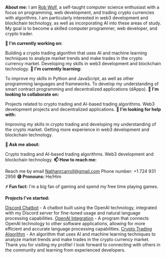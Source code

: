 <b>About me:</b>
I am <u>Rob Wolf</u>, a self-taught computer science enthusiast with a focus on programming, web development, and trading crypto currencies with algorithms. I am particularly interested in web3 development and blockchain technology, as well as incorporating AI into these areas of study. My goal is to become a skilled computer programmer, web developer, and crypto trader.

<b>🔭 I'm currently working on: </b>

Building a crypto trading algorithm that uses AI and machine learning techniques to analyze market trends and make trades in the crypto currency market.
Developing my skills in web3 development and blockchain technology.
<b>🌱 I'm currently learning:</b>

To improve my skills in Python and JavaScript, as well as other programming languages and frameworks.
To develop my understanding of smart contract programming and decentralized applications (dApps).
<b>👯 I'm looking to collaborate on:</b>

Projects related to crypto trading and AI-based trading algorithms.
Web3 development projects and decentralized applications.
<b>🤔 I'm looking for help with:</b>

Improving my skills in crypto trading and developing my understanding of the crypto market.
Getting more experience in web3 development and blockchain technology.

<b>💬 Ask me about:</b>

Crypto trading and AI-based trading algorithms.
Web3 development and blockchain technology.
<b>📫 How to reach me:</b>

Reach me by email Nathanrcarroll@gmail.com
Phone number: +1 724 931 2956
<b>😄 Pronouns:</b> He/Him

<b>⚡ Fun fact:</b> I'm a big fan of gaming and spend my free time playing games.

<b>Projects I've started:</b>

<u>Discord Chatbot</u> - A chatbot built using the OpenAI technology, integrated with my Discord server for fine-tuned usage and natural language processing capabilities.
<u>OpenAI Integration</u> - A program that connects OpenAI technology to other software applications, allowing for more efficient and accurate language processing capabilities.
<u>Crypto Trading Algorithm</u> - An algorithm that uses AI and machine learning techniques to analyze market trends and make trades in the crypto currency market.
Thank you for visiting my profile! I look forward to connecting with others in the community and learning from experienced developers.
